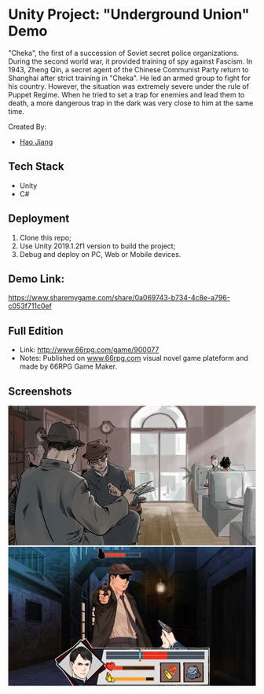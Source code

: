 # Unity Project: "Underground Union" Demo

"Cheka", the first of a succession of Soviet secret police organizations. During the second world war, it provided training of spy against Fascism. In 1943, Zheng Qin, a secret agent of the Chinese Communist Party return to Shanghai after strict training in "Cheka". He led an armed group to fight for his country. However, the situation was extremely severe under the rule of Puppet Regime. When he tried to set a trap for enemies and lead them to death, a more dangerous trap in the dark was very close to him at the same time.

Created By:
* [Hao Jiang](https://github.com/HaoJiang0201)

## Tech Stack
* Unity
* C#

## Deployment
1. Clone this repo;
2. Use Unity 2019.1.2f1 version to build the project;
3. Debug and deploy on PC, Web or Mobile devices.

## Demo Link:
https://www.sharemygame.com/share/0a069743-b734-4c8e-a796-c053f711c0ef

## Full Edition
* Link: http://www.66rpg.com/game/900077
* Notes: Published on www.66rpg.com visual novel game plateform and made by 66RPG Game Maker.

## Screenshots
![Screenshot of Budgestory](https://github.com/HaoJiang0201/Unity-UndergroundUnion/blob/master/doc/Title.jpg?raw=true)
![Screenshot of Budgestory](https://github.com/HaoJiang0201/Unity-UndergroundUnion/blob/master/doc/Battle.png?raw=true)
